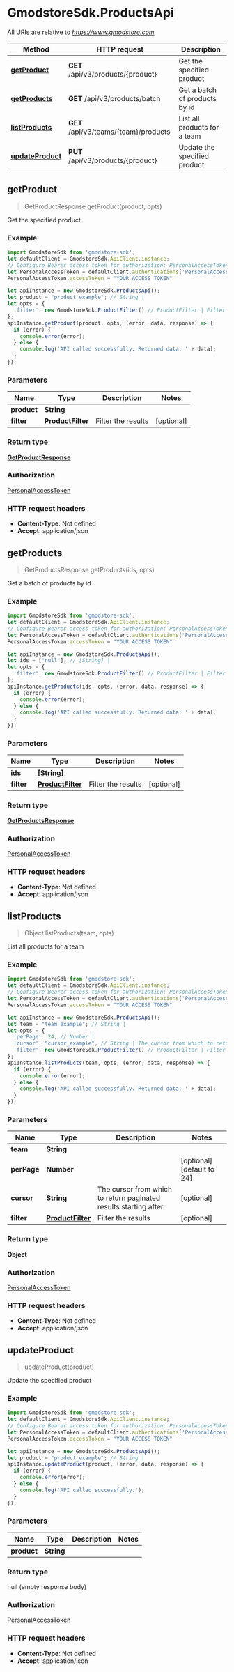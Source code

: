 # GmodstoreSdk.ProductsApi

All URIs are relative to *https://www.gmodstore.com*

Method | HTTP request | Description
------------- | ------------- | -------------
[**getProduct**](ProductsApi.md#getProduct) | **GET** /api/v3/products/{product} | Get the specified product
[**getProducts**](ProductsApi.md#getProducts) | **GET** /api/v3/products/batch | Get a batch of products by id
[**listProducts**](ProductsApi.md#listProducts) | **GET** /api/v3/teams/{team}/products | List all products for a team
[**updateProduct**](ProductsApi.md#updateProduct) | **PUT** /api/v3/products/{product} | Update the specified product



## getProduct

> GetProductResponse getProduct(product, opts)

Get the specified product

### Example

```javascript
import GmodstoreSdk from 'gmodstore-sdk';
let defaultClient = GmodstoreSdk.ApiClient.instance;
// Configure Bearer access token for authorization: PersonalAccessToken
let PersonalAccessToken = defaultClient.authentications['PersonalAccessToken'];
PersonalAccessToken.accessToken = "YOUR ACCESS TOKEN"

let apiInstance = new GmodstoreSdk.ProductsApi();
let product = "product_example"; // String | 
let opts = {
  'filter': new GmodstoreSdk.ProductFilter() // ProductFilter | Filter the results
};
apiInstance.getProduct(product, opts, (error, data, response) => {
  if (error) {
    console.error(error);
  } else {
    console.log('API called successfully. Returned data: ' + data);
  }
});
```

### Parameters


Name | Type | Description  | Notes
------------- | ------------- | ------------- | -------------
 **product** | **String**|  | 
 **filter** | [**ProductFilter**](.md)| Filter the results | [optional] 

### Return type

[**GetProductResponse**](GetProductResponse.md)

### Authorization

[PersonalAccessToken](../README.md#PersonalAccessToken)

### HTTP request headers

- **Content-Type**: Not defined
- **Accept**: application/json


## getProducts

> GetProductsResponse getProducts(ids, opts)

Get a batch of products by id

### Example

```javascript
import GmodstoreSdk from 'gmodstore-sdk';
let defaultClient = GmodstoreSdk.ApiClient.instance;
// Configure Bearer access token for authorization: PersonalAccessToken
let PersonalAccessToken = defaultClient.authentications['PersonalAccessToken'];
PersonalAccessToken.accessToken = "YOUR ACCESS TOKEN"

let apiInstance = new GmodstoreSdk.ProductsApi();
let ids = ["null"]; // [String] | 
let opts = {
  'filter': new GmodstoreSdk.ProductFilter() // ProductFilter | Filter the results
};
apiInstance.getProducts(ids, opts, (error, data, response) => {
  if (error) {
    console.error(error);
  } else {
    console.log('API called successfully. Returned data: ' + data);
  }
});
```

### Parameters


Name | Type | Description  | Notes
------------- | ------------- | ------------- | -------------
 **ids** | [**[String]**](String.md)|  | 
 **filter** | [**ProductFilter**](.md)| Filter the results | [optional] 

### Return type

[**GetProductsResponse**](GetProductsResponse.md)

### Authorization

[PersonalAccessToken](../README.md#PersonalAccessToken)

### HTTP request headers

- **Content-Type**: Not defined
- **Accept**: application/json


## listProducts

> Object listProducts(team, opts)

List all products for a team

### Example

```javascript
import GmodstoreSdk from 'gmodstore-sdk';
let defaultClient = GmodstoreSdk.ApiClient.instance;
// Configure Bearer access token for authorization: PersonalAccessToken
let PersonalAccessToken = defaultClient.authentications['PersonalAccessToken'];
PersonalAccessToken.accessToken = "YOUR ACCESS TOKEN"

let apiInstance = new GmodstoreSdk.ProductsApi();
let team = "team_example"; // String | 
let opts = {
  'perPage': 24, // Number | 
  'cursor': "cursor_example", // String | The cursor from which to return paginated results starting after
  'filter': new GmodstoreSdk.ProductFilter() // ProductFilter | Filter the results
};
apiInstance.listProducts(team, opts, (error, data, response) => {
  if (error) {
    console.error(error);
  } else {
    console.log('API called successfully. Returned data: ' + data);
  }
});
```

### Parameters


Name | Type | Description  | Notes
------------- | ------------- | ------------- | -------------
 **team** | **String**|  | 
 **perPage** | **Number**|  | [optional] [default to 24]
 **cursor** | **String**| The cursor from which to return paginated results starting after | [optional] 
 **filter** | [**ProductFilter**](.md)| Filter the results | [optional] 

### Return type

**Object**

### Authorization

[PersonalAccessToken](../README.md#PersonalAccessToken)

### HTTP request headers

- **Content-Type**: Not defined
- **Accept**: application/json


## updateProduct

> updateProduct(product)

Update the specified product

### Example

```javascript
import GmodstoreSdk from 'gmodstore-sdk';
let defaultClient = GmodstoreSdk.ApiClient.instance;
// Configure Bearer access token for authorization: PersonalAccessToken
let PersonalAccessToken = defaultClient.authentications['PersonalAccessToken'];
PersonalAccessToken.accessToken = "YOUR ACCESS TOKEN"

let apiInstance = new GmodstoreSdk.ProductsApi();
let product = "product_example"; // String | 
apiInstance.updateProduct(product, (error, data, response) => {
  if (error) {
    console.error(error);
  } else {
    console.log('API called successfully.');
  }
});
```

### Parameters


Name | Type | Description  | Notes
------------- | ------------- | ------------- | -------------
 **product** | **String**|  | 

### Return type

null (empty response body)

### Authorization

[PersonalAccessToken](../README.md#PersonalAccessToken)

### HTTP request headers

- **Content-Type**: Not defined
- **Accept**: application/json

